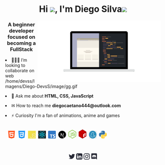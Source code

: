 <h1 align="center">Hi <img src="https://raw.githubusercontent.com/MartinHeinz/MartinHeinz/master/wave.gif" width="30px">, I'm Diego Silva<img src='https://user-images.githubusercontent.com/5713670/87202985-820dcb80-c2b6-11ea-9f56-7ec461c497c3.gif' width="50"></h1>

<img src="image/gg.gif" min-width="330" max-width="399" width="399" align="right" alt="tamplateImg"/>

<h3 align="center">A beginner developer focused on becoming a FullStack</h3>

<!-- SOBRE MIM -->

<p align="left"><li>👨🏻‍💻 I’m looking to collaborate on web /home/devss/Imagens/Diego-DevsS/image/gg.gif</li></p>
<p align="left"><li>💬 Ask me about <strong>HTML, CSS, JavaScript</strong></li></p>
<p align="left"><li>✉ How to reach me <strong>diegocaetano444@outlook.com</strong></li></p>
<p align="left"><li>⚡ Curiosity I'm a fan of animations, anime and games</li></p>

<!-- TECNOLOGIAS -->
<p align="left"><br>&nbsp;
    <img src=".github/tecSvg/html5.svg" alt="html5" width="25"/>&nbsp;
    <img src=".github/tecSvg/css3.svg" alt="css3" width="25"/>&nbsp;
    <img src=".github/tecSvg/javascript.svg" alt="javascript"width="25"/>&nbsp;
    <img src=".github/tecSvg/Reactjs.svg" alt="Reactjs" width="25"/>&nbsp;
    <img src=".github/tecSvg/typescript.png" alt="typescript" width="25"/>&nbsp;
    <img src=".github/tecSvg/next-js.svg" alt="Nextjs" width="25"/>&nbsp;
    <img src=".github/tecSvg/node.svg" alt="node" width="25"/>&nbsp;
    <img src=".github/tecSvg/npm-2.svg" alt="npm" width="25"/>&nbsp;
    <img src=".github/tecSvg/yarn.png" alt="yarn" width="25"/>&nbsp;
    <img src=".github/tecSvg/Python.png" alt="python" width="25"/>&nbsp;
    <!-- https://devicon.dev/ -->
</p>
<br>

<!-- REDES SOCIAIS -->
<p align="center">
    <a href="https://twitter.com/DiegoSi06829718" target="blank"><img align="center" src=".github/twitter.svg" alt="NyctibiusVII/Twitter" height="20" width="20" /></a>
    <a href="https://www.linkedin.com/in/diego-c-silva-487b171a5/" target="blank"><img align="center" src=".github/linkedin.svg" alt="NyctibiusVII/Linkedin" height="20" width="20" /></a>
    <a href="https://www.instagram.com/DcDevs/" target="blank"><img align="center" src=".github/instagram.svg" alt="NyctibiusVII/Instagram" height="20" width="20" /></a>
    <a href="https://discord.gg/!D❦C•Devs" target="blank"><img align="center" src=".github/discord.svg" alt="NyctibiusVII/Discord" height="20" width="20" /></a>
</p>

